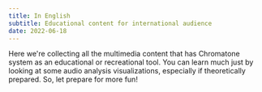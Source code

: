 ```yaml
---
title: In English
subtitle: Educational content for international audience
date: 2022-06-18
---
```


Here we're collecting all the multimedia content that has Chromatone system as an educational or recreational tool. You can learn much just by looking at some audio analysis visualizations, especially if theoretically prepared. So, let prepare for more fun!